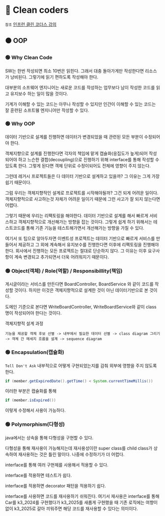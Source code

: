 # 🔴 Clean coders

`참조` [인프런 클린 코더스 강의](https://www.inflearn.com/courses/lecture?courseId=336905&type=LECTURE&unitId=279438&tab=curriculum)

## 🟠 OOP

### 🟢 Why Clean Code

SW는 한번 작성되면 최소 10번은 읽힌다. 그래서 대충 돌아가게만 작성한다면 리소스가 낭비된다. 그렇기에 읽기 편하도록 작성해야 한다.

대부분의 소프웨어 엔지니어는 새로운 코드를 작성하는 업무보다 남이 작성한 코드를 읽고 유지보수 하는 일이 많을 것이다.

기계가 이해할 수 있는 코드는 아무나 작성할 수 있지만 인간이 이해할 수 있는 코드는 잘 훈련된 소프트웽 엔지니어만 작성할 수 있다.

### 🟢 Why OOP

데이터 기반으로 설계를 진행하면 데이터가 변경되었을 때 관련된 모든 부분이 수정되어야 한다.

객체지향으로 설계를 진행한다면 각자의 책임에 맡게 캡슐화(응집도가 높게)되어 작성되어야 하고 느슨한 결합(decoupling)으로 진행하기 위해 interface를 통해 작성할 수 있도록 한다.
그렇게 된다면 객체 단위로 수정이되어도 전체에 영향이 주지 않는다.

그런데 레거시 프로젝트들은 다 데이터 기반으로 설계하고 있을까? 그 이유는 그게 가장 쉽기 때문이다.

그럼 우리는 객체지향적인 설계로 프로젝트를 시작해야될까? 그건 되게 어려운 일이다. 객체지향적으로 사고하는것 자체가 어려운 일이기 때문에 그런 사고가 잘 되지 않는다면 어렵다.

그렇기 때문에 우리는 리팩토링을 해야한다. 데이터 기반으로 설계를 해서 빠르게 서비스하고 객체지향적으로 개선해가는 방향을 잡는 것이다.
그렇게 쉽게 하기 위해서는 테스트코드를 통해 기존 기능을 테스트해가면서 개선해가는 방향을 가질 수 있다.

여기서 또 팁으로 알아두자면 이벤트성 프로젝트는 데이터 기반으로 빠르게 서비스를 만들어서 제공하고 그 외에 계속해서 유지보수를 진행한다면 이후에 리팩토링을 진행해야 한다.
회사에서 진행하는 모든 프로젝트는 절대로 단순하지 않다. 그 이유는 이후 요구사항이 계속 변경되고 추가되면서 더욱 어려워지기 때문이다.

### 🟢 Object(객체) / Role(역할) / Responsibillity(책임)

게시글이라는 서비스를 만든다면 BoardController, BoardService 와 같이 코드를 작성할 것이다. 하지만 이것은 객체지향적으로 설계한 것이 아닌 데이터기반으로 본 것이다.

도메인 기준으로 본다면 WriteBoardController, WriteBoardService와 같이 class명이 작성되어야 한다는 것이다.

객체지향적 설계 과정
```
기능을 제공할 객체 후보 선별 -> 내부에서 필요한 데이터 선별 -> class diagram 그리기 -> 객체 간 메세지 흐름을 설계 -> sequence diagram
```

### 🟢 Encapsulation(캡슐화)

`Tell Don't Ask`
내부적으로 어떻게 구현되었는지를 감춰 외부에 영향을 주지 않도록 한다.

```java
if (member.getExpiredDate().getTime() < System.currentTimeMillis()) 
```
이러한 부분은 캡슐화를 통해

```java
if (member.isExpired()) 
```

이렇게 수정해서 사용이 가능하다.

### 🟢 Polymorphism(다형성)

java에서는 상속을 통해 다형성을 구현할 수 있다.

다형성을 통해 재사용이 가능해지는데 재사용성이란 super class를 child class가 상속하여 재사용하는 것은 틀린 말이다. 나중에 수정하기가 더 어렵다.

interface를 통해 여러 구현체를 사용해서 적용할 수 있다.

interface를 적용하면 테스트가 쉽다.

interface를 적용하면 decorator 패턴을 적용하기 쉽다.

interface를 사용하면 코드를 재사용하기 쉬워진다. 여기서 재사용은 interface를 통해 Car를 k3_2024를 구현했다가 k3_2025를 새롭게 구현했을 때 기존 로직에는 여향이 없이 k3_2025로 갈아 끼워주면 해당 코드를 재사용할 수 있다는 의미이다.


